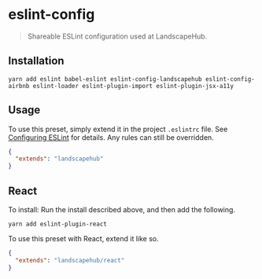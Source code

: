 # eslint-config

> Shareable ESLint configuration used at LandscapeHub.


## Installation

```
yarn add eslint babel-eslint eslint-config-landscapehub eslint-config-airbnb eslint-loader eslint-plugin-import eslint-plugin-jsx-a11y
```


## Usage

To use this preset, simply extend it in the project `.eslintrc` file. See [Configuring ESLint](https://eslint.org/docs/user-guide/configuring/) for details. Any rules can still be overridden.


```json
{
  "extends": "landscapehub"
}
```

## React

To install: Run the install described above, and then add the following.

```
yarn add eslint-plugin-react
```


To use this preset with React, extend it like so.

```json
{
  "extends": "landscapehub/react"
}
```
